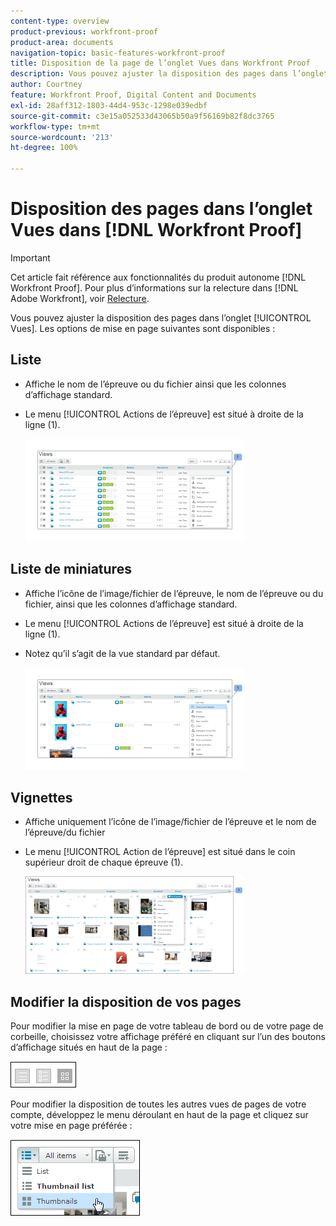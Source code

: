 ```yaml
---
content-type: overview
product-previous: workfront-proof
product-area: documents
navigation-topic: basic-features-workfront-proof
title: Disposition de la page de l’onglet Vues dans Workfront Proof
description: Vous pouvez ajuster la disposition des pages dans l’onglet Vues.
author: Courtney
feature: Workfront Proof, Digital Content and Documents
exl-id: 28aff312-1803-44d4-953c-1298e039edbf
source-git-commit: c3e15a052533d43065b50a9f56169b82f8dc3765
workflow-type: tm+mt
source-wordcount: '213'
ht-degree: 100%

---
```


# Disposition des pages dans l’onglet Vues dans [!DNL Workfront Proof]

>[!IMPORTANT]
>
>Cet article fait référence aux fonctionnalités du produit autonome [!DNL Workfront Proof]. Pour plus d’informations sur la relecture dans [!DNL Adobe Workfront], voir [Relecture](../../../review-and-approve-work/proofing/proofing.md).

Vous pouvez ajuster la disposition des pages dans l’onglet [!UICONTROL Vues]. Les options de mise en page suivantes sont disponibles :

## Liste

* Affiche le nom de l’épreuve ou du fichier ainsi que les colonnes d’affichage standard.
* Le menu [!UICONTROL Actions de l’épreuve] est situé à droite de la ligne (1).

  ![Page_views_-_list_view.png](assets/page-views---list-view-350x164.png)

## Liste de miniatures

* Affiche l’icône de l’image/fichier de l’épreuve, le nom de l’épreuve ou du fichier, ainsi que les colonnes d’affichage standard.
* Le menu [!UICONTROL Actions de l’épreuve] est situé à droite de la ligne (1).
* Notez qu’il s’agit de la vue standard par défaut.

  ![Page_views_-_thumbnails_list_view.png](assets/page-views---thumbnails-list-view-350x164.png)

## Vignettes

* Affiche uniquement l’icône de l’image/fichier de l’épreuve et le nom de l’épreuve/du fichier
* Le menu [!UICONTROL Action de l’épreuve] est situé dans le coin supérieur droit de chaque épreuve (1).

  ![Page_views_-_thumbnails_view.png](assets/page-views---thumbnails-view-350x156.png)

## Modifier la disposition de vos pages

Pour modifier la mise en page de votre tableau de bord ou de votre page de corbeille, choisissez votre affichage préféré en cliquant sur l’un des boutons d’affichage situés en haut de la page :

![Page_views_old_menu.png](assets/page-views-old-menu.png)

Pour modifier la disposition de toutes les autres vues de pages de votre compte, développez le menu déroulant en haut de la page et cliquez sur votre mise en page préférée :

![Page_views_new_menu.png](assets/page-views-new-menu.png)
